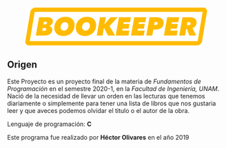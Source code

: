<p align="center">
  <img width="423" height="88" src="/Iconos/BOOKEPERYE.png">
</p>

## Origen
  
Este Proyecto es un proyecto final de la materia de _Fundamentos de Programación_ en el semestre 2020-1, en la _Facultad de Ingeniería, UNAM_. Nació de la necesidad de llevar un orden en las lecturas que tenemos diariamente o simplemente para tener una lista de libros que nos gustaria leer y que aveces podemos olvidar el titulo o el autor de la obra.  

Lenguaje de programación: **C**

Este programa fue realizado por **Héctor Olivares** en el año 2019
